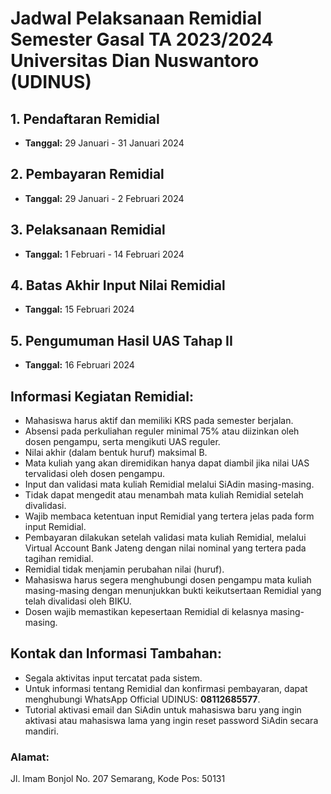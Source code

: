 # Jadwal Pelaksanaan Remidial Semester Gasal TA 2023/2024 Universitas Dian Nuswantoro (UDINUS)

## 1. Pendaftaran Remidial

- **Tanggal:** 29 Januari - 31 Januari 2024

## 2. Pembayaran Remidial

- **Tanggal:** 29 Januari - 2 Februari 2024

## 3. Pelaksanaan Remidial

- **Tanggal:** 1 Februari - 14 Februari 2024

## 4. Batas Akhir Input Nilai Remidial

- **Tanggal:** 15 Februari 2024

## 5. Pengumuman Hasil UAS Tahap II

- **Tanggal:** 16 Februari 2024

## Informasi Kegiatan Remidial:

- Mahasiswa harus aktif dan memiliki KRS pada semester berjalan.
- Absensi pada perkuliahan reguler minimal 75% atau diizinkan oleh dosen pengampu, serta mengikuti UAS reguler.
- Nilai akhir (dalam bentuk huruf) maksimal B.
- Mata kuliah yang akan diremidikan hanya dapat diambil jika nilai UAS tervalidasi oleh dosen pengampu.
- Input dan validasi mata kuliah Remidial melalui SiAdin masing-masing.
- Tidak dapat mengedit atau menambah mata kuliah Remidial setelah divalidasi.
- Wajib membaca ketentuan input Remidial yang tertera jelas pada form input Remidial.
- Pembayaran dilakukan setelah validasi mata kuliah Remidial, melalui Virtual Account Bank Jateng dengan nilai nominal yang tertera pada tagihan remidial.
- Remidial tidak menjamin perubahan nilai (huruf).
- Mahasiswa harus segera menghubungi dosen pengampu mata kuliah masing-masing dengan menunjukkan bukti keikutsertaan Remidial yang telah divalidasi oleh BIKU.
- Dosen wajib memastikan kepesertaan Remidial di kelasnya masing-masing.

## Kontak dan Informasi Tambahan:

- Segala aktivitas input tercatat pada sistem.
- Untuk informasi tentang Remidial dan konfirmasi pembayaran, dapat menghubungi WhatsApp Official UDINUS: **08112685577**.
- Tutorial aktivasi email dan SiAdin untuk mahasiswa baru yang ingin aktivasi atau mahasiswa lama yang ingin reset password SiAdin secara mandiri.

### Alamat:

Jl. Imam Bonjol No. 207 Semarang, Kode Pos: 50131

